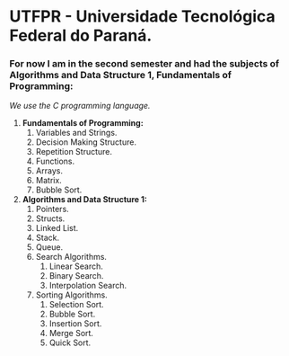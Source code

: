 # UTFPR - Universidade Tecnológica Federal do Paraná.
### For now I am in the second semester and had the subjects of Algorithms and Data Structure 1, Fundamentals of Programming:
*We use the C programming language.*

1. **Fundamentals of Programming:**
   1. Variables and Strings.
   1. Decision Making Structure.
   1. Repetition Structure.
   1. Functions.
   1. Arrays.
   1. Matrix.
   1. Bubble Sort.
1. **Algorithms and Data Structure 1:**
   1. Pointers.
   1. Structs.
   1. Linked List.
   1. Stack.
   1. Queue.
   1. Search Algorithms.
       1. Linear Search.
       1. Binary Search.
       1. Interpolation Search.
   1. Sorting Algorithms.
      1. Selection Sort.
      1. Bubble Sort.
      1. Insertion Sort.
      1. Merge Sort.
      1. Quick Sort.
